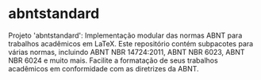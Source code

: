 # abntstandard
Projeto 'abntstandard': Implementação modular das normas ABNT para trabalhos acadêmicos em LaTeX. Este repositório contém subpacotes para várias normas, incluindo ABNT NBR 14724:2011, ABNT NBR 6023, ABNT NBR 6024 e muito mais. Facilite a formatação de seus trabalhos acadêmicos em conformidade com as diretrizes da ABNT.
